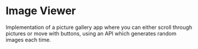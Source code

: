 # Image Viewer
Implementation of a picture gallery app where you can either scroll through pictures or move with buttons, using an API which generates random images each time.

